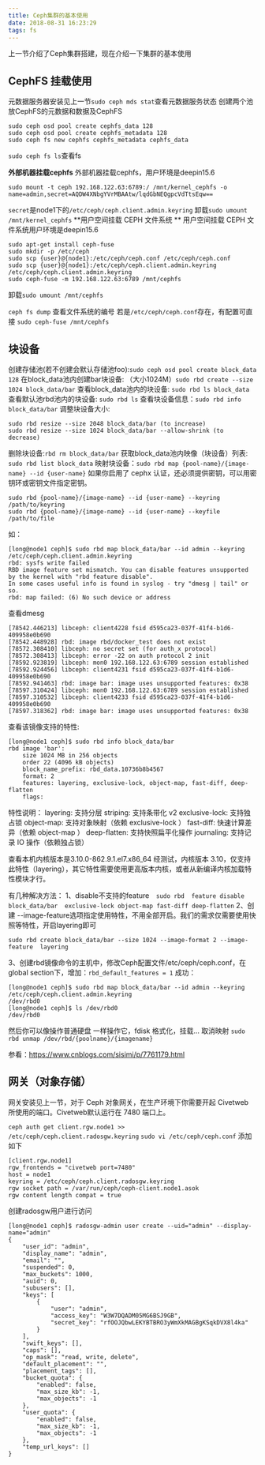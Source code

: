 ```yaml
---
title: Ceph集群的基本使用
date: 2018-08-31 16:23:29
tags: fs
---
```


上一节介绍了Ceph集群搭建，现在介绍一下集群的基本使用

## CephFS 挂载使用 ##
元数据服务器安装见上一节`sudo ceph mds stat`查看元数据服务状态
创建两个池放CephFS的元数据和数据及CephFS
```
sudo ceph osd pool create cephfs_data 128
sudo ceph osd pool create cephfs_metadata 128
sudo ceph fs new cephfs cephfs_metadata cephfs_data
```
`sudo ceph fs ls`查看fs

**外部机器挂载cephfs**
外部机器挂载cephfs，用户环境是deepin15.6
```
sudo mount -t ceph 192.168.122.63:6789:/ /mnt/kernel_cephfs -o name=admin,secret=AQDW4XNbgYVrMBAAtw/lqdGbNEQgpcVdTtsEqw==
```
`secret`是node1下的`/etc/ceph/ceph.client.admin.keyring`
卸载`sudo umount /mnt/kernel_cephfs`
**用户空间挂载 CEPH 文件系统 **
用户空间挂载 CEPH 文件系统用户环境是deepin15.6
```
sudo apt-get install ceph-fuse
sudo mkdir -p /etc/ceph
sudo scp {user}@{node1}:/etc/ceph/ceph.conf /etc/ceph/ceph.conf
sudo scp {user}@{node1}:/etc/ceph/ceph.client.admin.keyring /etc/ceph/ceph.client.admin.keyring
sudo ceph-fuse -m 192.168.122.63:6789 /mnt/cephfs
```
卸载`sudo umount /mnt/cephfs`

`ceph fs dump` 查看文件系统的编号
若是`/etc/ceph/ceph.conf`存在，有配置可直接 `sudo ceph-fuse /mnt/cephfs`

## 块设备 ##

创建存储池(若不创建会默认存储池foo):`sudo ceph osd pool create block_data 128`
在block_data池内创建bar块设备: （大小1024M）`sudo rbd create --size 1024 block_data/bar`
查看block_data池内的块设备: `sudo rbd ls block_data`
查看默认池rbd池内的块设备: `sudo rbd ls`
查看块设备信息：`sudo rbd info block_data/bar`
调整块设备大小:
```
sudo rbd resize --size 2048 block_data/bar (to increase)
sudo rbd resize --size 1024 block_data/bar --allow-shrink (to decrease)
```
删除块设备:`rbd rm block_data/bar`
获取block_data池内映像（块设备）列表: `sudo rbd list block_data`
映射块设备：`sudo rbd map {pool-name}/{image-name} --id {user-name}`
如果你启用了 cephx 认证，还必须提供密钥，可以用密钥环或密钥文件指定密钥。
```
sudo rbd {pool-name}/{image-name} --id {user-name} --keyring /path/to/keyring
sudo rbd {pool-name}/{image-name} --id {user-name} --keyfile /path/to/file
```
如：
```
[long@node1 ceph]$ sudo rbd map block_data/bar --id admin --keyring /etc/ceph/ceph.client.admin.keyring
rbd: sysfs write failed
RBD image feature set mismatch. You can disable features unsupported by the kernel with "rbd feature disable".
In some cases useful info is found in syslog - try "dmesg | tail" or so.
rbd: map failed: (6) No such device or address
```
查看dmesg
```
[78542.446213] libceph: client4228 fsid d595ca23-037f-41f4-b1d6-409958e0b690
[78542.448928] rbd: image rbd/docker_test does not exist
[78572.308410] libceph: no secret set (for auth_x protocol)
[78572.308413] libceph: error -22 on auth protocol 2 init
[78592.923819] libceph: mon0 192.168.122.63:6789 session established
[78592.924456] libceph: client4231 fsid d595ca23-037f-41f4-b1d6-409958e0b690
[78592.941463] rbd: image bar: image uses unsupported features: 0x38
[78597.310424] libceph: mon0 192.168.122.63:6789 session established
[78597.310532] libceph: client4233 fsid d595ca23-037f-41f4-b1d6-409958e0b690
[78597.318362] rbd: image bar: image uses unsupported features: 0x38
```
查看该镜像支持的特性:
```
[long@node1 ceph]$ sudo rbd info block_data/bar
rbd image 'bar':
	size 1024 MB in 256 objects
	order 22 (4096 kB objects)
	block_name_prefix: rbd_data.10736b8b4567
	format: 2
	features: layering, exclusive-lock, object-map, fast-diff, deep-flatten
	flags:
```
特性说明：
layering: 支持分层
striping: 支持条带化 v2
exclusive-lock: 支持独占锁
object-map: 支持对象映射（依赖 exclusive-lock ）
fast-diff: 快速计算差异（依赖 object-map ）
deep-flatten: 支持快照扁平化操作
journaling: 支持记录 IO 操作（依赖独占锁）

查看本机内核版本是3.10.0-862.9.1.el7.x86_64
经测试，内核版本 3.10，仅支持此特性（layering），其它特性需要使用更高版本内核，或者从新编译内核加载特性模块才行。

有几种解决方法：
1、disable不支持的feature　`sudo rbd  feature disable block_data/bar  exclusive-lock object-map fast-diff deep-flatten`
2、创建 --image-feature选项指定使用特性，不用全部开启。我们的需求仅需要使用快照等特性，开启layering即可
```
sudo rbd create block_data/bar --size 1024 --image-format 2 --image-feature  layering
```
3、创建rbd镜像命令的主机中，修改Ceph配置文件/etc/ceph/ceph.conf，在global section下，增加：`rbd_default_features = 1`
成功：
```
[long@node1 ceph]$ sudo rbd map block_data/bar --id admin --keyring /etc/ceph/ceph.client.admin.keyring
/dev/rbd0
[long@node1 ceph]$ ls /dev/rbd0
/dev/rbd0
```
然后你可以像操作普通硬盘 一样操作它，fdisk 格式化，挂载...
取消映射 `sudo rbd unmap /dev/rbd/{poolname}/{imagename}`

参看：<https://www.cnblogs.com/sisimi/p/7761179.html>

## 网关（对象存储） ##
网关安装见上一节，对于 Ceph 对象网关，在生产环境下你需要开起 Civetweb 所使用的端口。Civetweb默认运行在 7480 端口上。

`ceph auth get client.rgw.node1 >> /etc/ceph/ceph.client.radosgw.keyring`
`sudo vi /etc/ceph/ceph.conf` 添加如下
```
[client.rgw.node1]
rgw_frontends = "civetweb port=7480"
host = node1
keyring = /etc/ceph/ceph.client.radosgw.keyring
rgw socket path = /var/run/ceph/ceph-client.node1.asok
rgw content length compat = true
```

创建radosgw用户进行访问
```
[long@node1 ceph]$ radosgw-admin user create --uid="admin" --display-name="admin"
{
    "user_id": "admin",
    "display_name": "admin",
    "email": "",
    "suspended": 0,
    "max_buckets": 1000,
    "auid": 0,
    "subusers": [],
    "keys": [
        {
            "user": "admin",
            "access_key": "W3W7DQADM05MG6BSJ9GB",
            "secret_key": "rfOOJQbwLEKYBTBRO3yWmXkMAGBgKSqkDVX8l4ka"
        }
    ],
    "swift_keys": [],
    "caps": [],
    "op_mask": "read, write, delete",
    "default_placement": "",
    "placement_tags": [],
    "bucket_quota": {
        "enabled": false,
        "max_size_kb": -1,
        "max_objects": -1
    },
    "user_quota": {
        "enabled": false,
        "max_size_kb": -1,
        "max_objects": -1
    },
    "temp_url_keys": []
}
```
